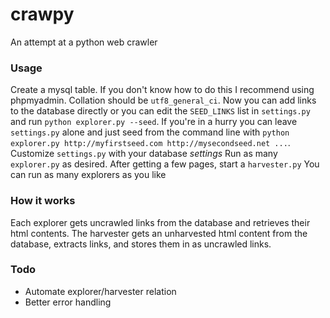 # crawpy
An attempt at a python web crawler

### Usage

Create a mysql table. If you don't know how to do this I recommend using phpmyadmin. Collation should be `utf8_general_ci`.
Now you can add links to the database directly or you can edit the `SEED_LINKS` list in `settings.py` and run `python explorer.py --seed`.
If you're in a hurry you can leave `settings.py` alone and just seed from the command line with `python explorer.py http://myfirstseed.com http://mysecondseed.net ...`.
Customize `settings.py` with your database *settings*
Run as many `explorer.py` as desired.
After getting a few pages, start a `harvester.py`
You can run as many explorers as you like

### How it works
Each explorer gets uncrawled links from the database and retrieves their html contents.
The harvester gets an unharvested html content from the database, extracts links, and stores them in as uncrawled links.

### Todo

* Automate explorer/harvester relation
* Better error handling
